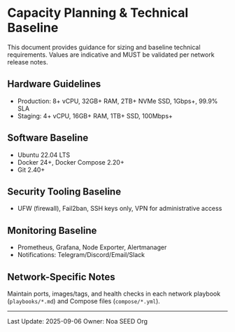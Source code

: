 # Capacity Planning & Technical Baseline

This document provides guidance for sizing and baseline technical requirements. Values are indicative and MUST be validated per network release notes.

## Hardware Guidelines
- Production: 8+ vCPU, 32GB+ RAM, 2TB+ NVMe SSD, 1Gbps+, 99.9% SLA
- Staging: 4+ vCPU, 16GB+ RAM, 1TB+ SSD, 100Mbps+

## Software Baseline
- Ubuntu 22.04 LTS
- Docker 24+, Docker Compose 2.20+
- Git 2.40+

## Security Tooling Baseline
- UFW (firewall), Fail2ban, SSH keys only, VPN for administrative access

## Monitoring Baseline
- Prometheus, Grafana, Node Exporter, Alertmanager
- Notifications: Telegram/Discord/Email/Slack

## Network-Specific Notes
Maintain ports, images/tags, and health checks in each network playbook (`playbooks/*.md`) and Compose files (`compose/*.yml`).

---

Last Update: 2025-09-06
Owner: Noa SEED Org


